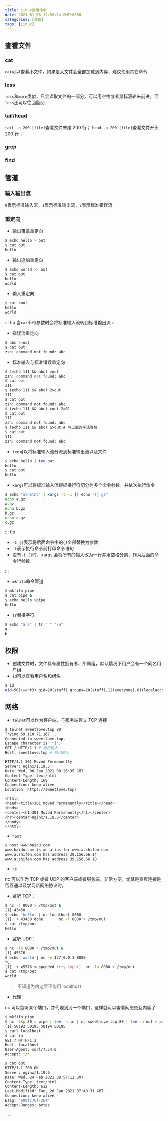```yaml
---
title: Linux常用命令
date: 2021-01-06 12:53:14 GMT+0800
categories: [基础]
tags: [Linux]
---
```


## 查看文件

### cat

`cat`可以查看小文件，如果是大文件会全部加载到内存，建议使用其它命令

### less

`less`和`more`类似，只会读取文件的一部分，可以用空格或者鼠标滚轮来前进，但`less`还可以往回翻阅

### tail/head

`tail -n 200 [file]`查看文件末尾 200 行；
`head -n 200 [file]`查看文件开头 200 行；

### grep

### find

## 管道

### 输入输出流

`0`表示标准输入流，`1`表示标准输出流，`2`表示标准错误流

### 重定向

- 输出覆盖重定向

```zsh
$ echo hello > out
$ cat out
hello
```

- 输出追加重定向

```zsh
$ echo world >> out
$ cat out
hello
world
```

- 输入重定向

```zsh
$ cat <out
hello
world
```

::: tip
当`cat`不带参数时会将标准输入流转到标准输出流
:::

- 错误流重定向

```zsh
$ abc 2>out
$ cat out
zsh: command not found: abc
```

- 标准输入与标准错误重定向

```zsh
$ (echo 111 && abc) >out
zsh: command not found: abc
$ cat out
111
$ (echo 111 && abc) 2>out
111
$ cat out
zsh: command not found: abc
$ (echo 111 && abc) >out 2>&1
$ cat out
111
zsh: command not found: abc
$ (echo 111 && abc) &>out # 与上面的写法等价
$ cat out
111
zsh: command not found: abc
```

- `tee`可以将标准输入流分流到标准输出流以及文件

```zsh
$ echo hello | tee out
hello
$ cat out
hello
```

- `xargs`可以将标准输入流根据换行符切分为多个命令参数，并依次执行命令

```zsh
$ echo "a\nb\nc" | xargs -t -I {} echo "{}.gz"
echo a.gz
a.gz
echo b.gz
b.gz
echo c.gz
c.gz
```

::: tip

- `-I {}`表示将后面命令中的`{}`全部替换为参数
- `-t`表示执行命令前打印命令语句
- 没有`-I {}`时，xargs 会将所有的输入改为一行并用空格分割，作为后面的命令行参数<Badge text="2021.02.07+" />

:::

- `mkfifo`命令管道

```zsh
$ mkfifo pipe
$ cat pipe &
$ echo hello >pipe
hello
```

- `tr`替换字符 <Badge text="2021.02.07+" />

```zsh
$ echo "a b" | tr " " "\n"
a
b
```

## 权限

- 创建文件时，文件具有属性拥有者、所属组，默认情况下用户会有一个同名用户组
- `id`可以查看用户名和组名

```zsh
$ id
uid=501(wenr3) gid=20(staff) groups=20(staff),12(everyone),61(localaccounts)···
```

## 网络

- `telnet`可以作为客户端，与服务端建立 TCP 连接

```zsh
$ telnet sweetlove.top 80
Trying 59.110.71.167...
Connected to sweetlove.top.
Escape character is '^]'.
GET / HTTP/1.1 # 自己输入
Host: sweetlove.top # 自己输入

HTTP/1.1 301 Moved Permanently
Server: nginx/1.19.5
Date: Wed, 06 Jan 2021 08:26:35 GMT
Content-Type: text/html
Content-Length: 169
Connection: keep-alive
Location: https://sweetlove.top/

<html>
<head><title>301 Moved Permanently</title></head>
<body>
<center><h1>301 Moved Permanently</h1></center>
<hr><center>nginx/1.19.5</center>
</body>
</html>
```

- `host`

```zsh
$ host www.baidu.com
www.baidu.com is an alias for www.a.shifen.com.
www.a.shifen.com has address 39.156.66.14
www.a.shifen.com has address 39.156.66.18
```

- `nc` <Badge text="2021.02.07+" />

nc 可以作为 TCP 或者 UDP 的客户端或者服务端，非常方便，尤其是查看连接是否互通以及学习新网络协议时。

- 监听 TCP：

```zsh
$ nc -l 8080 > /tmp/out &
[1] 43450
$ echo 'hello' | nc localhost 8080
[1]  + 43450 done       nc -l 8080 > /tmp/out
$ cat /tmp/out
hello
```

- 监听 UDP：

```zsh
$ nc -lu 8080 > /tmp/out &
[1] 45576
$ echo 'world'| nc -u 127.0.0.1 8080
^C
[1]  + 45576 suspended (tty input)  nc -lu 8080 > /tmp/out
$ cat /tmp/out
world
```

> 不知道为啥这里不能用 localhost

- 代理 <Badge text="2021.02.24+" />

nc 可以监听某个端口，并代理到另一个端口，这样就可以查看网络交互内容了

```zsh
$ mkfifo pipe
$ nc -lkp 80 < pipe | tee -a in | nc sweetlove.top 80 | tee -a out > pipe &
[1] 50192 50193 50194 50195
$ curl localhost
$ cat in
GET / HTTP/1.1
Host: localhost
User-Agent: curl/7.54.0
Accept: */*

$ cat out
HTTP/1.1 200 OK
Server: nginx/1.19.6
Date: Wed, 24 Feb 2021 08:57:12 GMT
Content-Type: text/html
Content-Length: 612
Last-Modified: Tue, 26 Jan 2021 07:40:31 GMT
Connection: keep-alive
ETag: "600fc76f-264"
Accept-Ranges: bytes

...
```
